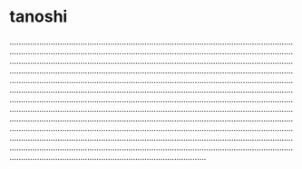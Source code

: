 # tanoshi

......................................................................................................................................................................................................................................................................................................................................................................................................................................................................................................................................................................................................................................................................................................................................................................................................................................................................................................................................................................................................................................................................................................................................................................................................................................................................................................................................................................................................................................................................................................................................................................................................................................